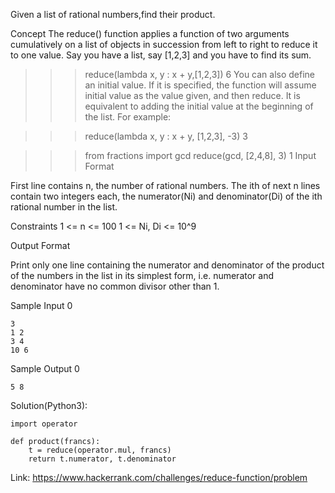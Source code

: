 Given a list of rational numbers,find their product.

Concept
The reduce() function applies a function of two arguments cumulatively on a list of objects in succession from left to right to reduce it to one value. Say you have a list, say [1,2,3] and you have to find its sum.

>>> reduce(lambda x, y : x + y,[1,2,3])
6
You can also define an initial value. If it is specified, the function will assume initial value as the value given, and then reduce. It is equivalent to adding the initial value at the beginning of the list. For example:

>>> reduce(lambda x, y : x + y, [1,2,3], -3)
3

>>> from fractions import gcd
>>> reduce(gcd, [2,4,8], 3)
1
Input Format

First line contains n, the number of rational numbers.
The ith of next n lines contain two integers each, the numerator(Ni) and denominator(Di) of the ith rational number in the list.

Constraints
1 <= n <= 100
1 <= Ni, Di <= 10^9

Output Format

Print only one line containing the numerator and denominator of the product of the numbers in the list in its simplest form, 
i.e. numerator and denominator have no common divisor other than 1.

Sample Input 0
```
3
1 2
3 4
10 6
```
Sample Output 0
```
5 8
```
Solution(Python3):
```
import operator

def product(francs):
    t = reduce(operator.mul, francs)
    return t.numerator, t.denominator
```

Link: https://www.hackerrank.com/challenges/reduce-function/problem
